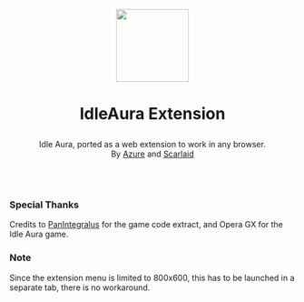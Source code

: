<p align="center">
    <img style="width: 128px; height: 128px" src="https://raw.githubusercontent.com/azurenekowo/idleaura-extension/main/resources/icon.png">
</p>   
  
# <p align="center">IdleAura Extension</p>   
<p align="center">Idle Aura, ported as a web extension to work in any browser.<br>By <a href="https://github.com/azurenekowo">Azure</a> and <a href="https://github.com/Scarlaid">Scarlaid</a></p>   
<br>
<br>

### Special Thanks
Credits to <a href="https://github.com/PanIntegralus">PanIntegralus</a> for the game code extract, and Opera GX for the Idle Aura game.

### Note
Since the extension menu is limited to 800x600, this has to be launched in a separate tab, there is no workaround.
